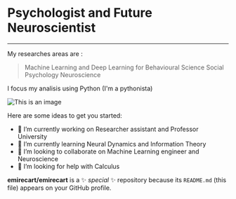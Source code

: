 # Psychologist and Future Neuroscientist 
---

My researches areas are : 
> Machine Learning and Deep Learning for Behavioural Science
> Social Psychology
> Neuroscience

I focus my analisis using Python (I'm a pythonista)



![This is an image](https://upload.wikimedia.org/wikipedia/commons/thumb/c/c3/Python-logo-notext.svg/110px-Python-logo-notext.svg.png)




Here are some ideas to get you started:

- 🔭 I’m currently working on Researcher assistant and Professor University
- 🌱 I’m currently learning Neural Dynamics and Information Theory
- 👯 I’m looking to collaborate on Machine Learning engineer and Neuroscience
- 🤔 I’m looking for help with Calculus

**emirecart/emirecart** is a ✨ _special_ ✨ repository because its `README.md` (this file) appears on your GitHub profile.
